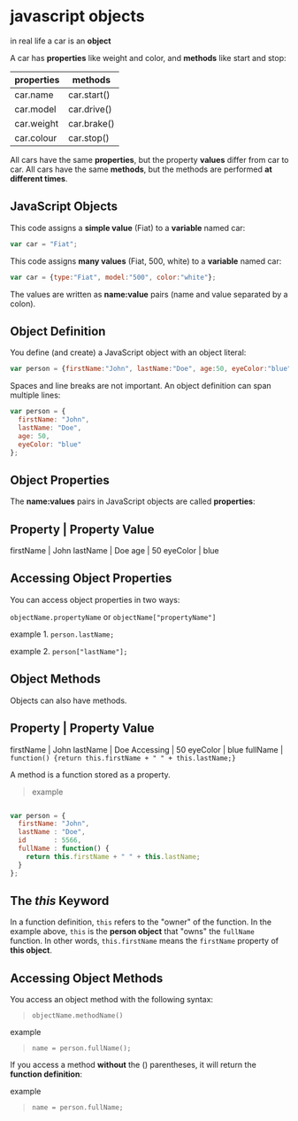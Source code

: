 # javascript objects


in real life a car is an **object**

A car has **properties** like weight and color, and **methods** like start and stop:


|**properties**  | **methods**  |
|----------------|--------------|
|  car.name      | car.start()  |
|  car.model     | car.drive()  |
|  car.weight    | car.brake()  |
|  car.colour    | car.stop()   |



All cars have the same **properties**, but the property **values** differ from car to car.
All cars have the same **methods**, but the methods are performed **at different times**.


## JavaScript Objects

This code assigns a **simple value** (Fiat) to a **variable** named car:

``` javascript
var car = "Fiat";
```

This code assigns **many values** (Fiat, 500, white) to a **variable** named car:

``` javascript
var car = {type:"Fiat", model:"500", color:"white"};
```


The values are written as **name:value** pairs (name and value separated by a colon).


## Object Definition
You define (and create) a JavaScript object with an object literal:

``` javascript
var person = {firstName:"John", lastName:"Doe", age:50, eyeColor:"blue"};
```

Spaces and line breaks are not important. An object definition can span multiple lines:

``` javascript
var person = {
  firstName: "John",
  lastName: "Doe",
  age: 50,
  eyeColor: "blue"
};

```



## Object Properties
The **name:values** pairs in JavaScript objects are called **properties**:

**Property** |	**Property Value**
----------------------------------
firstName    |	John
lastName     |	Doe
age	         |  50
eyeColor	 |  blue


## Accessing Object Properties
You can access object properties in two ways:

`objectName.propertyName`
or
`objectName["propertyName"]`


example 1.
`person.lastName;`

example 2.
`person["lastName"];`


## Object Methods
Objects can also have methods.

**Property** |	**Property Value**
----------------------------------
firstName    |	John
lastName     |	Doe
Accessing    |	50
eyeColor	 |  blue
fullName	 |  `function() {return this.firstName + " " + this.lastName;}`



A method is a function stored as a property.

> example

``` javascript

var person = {
  firstName: "John",
  lastName : "Doe",
  id       : 5566,
  fullName : function() {
    return this.firstName + " " + this.lastName;
  }
};

```


## The _this_ Keyword
In a function definition, `this` refers to the "owner" of the function.
In the example above, `this` is the **person object** that "owns" the `fullName` function.
In other words, `this.firstName` means the `firstName` property of **this object**.


## Accessing Object Methods
You access an object method with the following syntax:

> `objectName.methodName()`

example
> `name = person.fullName();`

If you access a method **without** the () parentheses, it will return the **function definition**:

example
> `name = person.fullName;`




